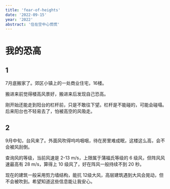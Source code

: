 ```yaml
---
title: 'fear-of-heights'
date: '2022-09-15'
year: '2022'
abstract: '住在空中心慌慌'
---
```


# 我的恐高

## 1

7月底搬家了。郊区小镇上的一处商业住宅，16楼。

搬进来前觉得楼高风景好，搬进来后发现自己恐高。

刚开始还能走到阳台的栏杆前，只是不敢往下望。栏杆是不能碰的，可能会碰塌。后来阳台也不轻易去了，怕被高空的风吸走。

## 2

9月中旬，台风来了。外面风吹得呜呜咽咽，待在房里难成眠，这楼这么高，会不会被风刮倒。

查询风的等级，当前风速是 2-13 m/s，上限属于蒲福氏等级的 6 级风，但阵风风速最高有 28 m/s，算得上 10 级风了，好在阵风一般持续不到 20 秒。

现在的建筑一般采用剪力墙结构，能抗 12级大风，高层建筑遇到大风会晃动，但不会被吹到。希望知道这些信息能让我安心。